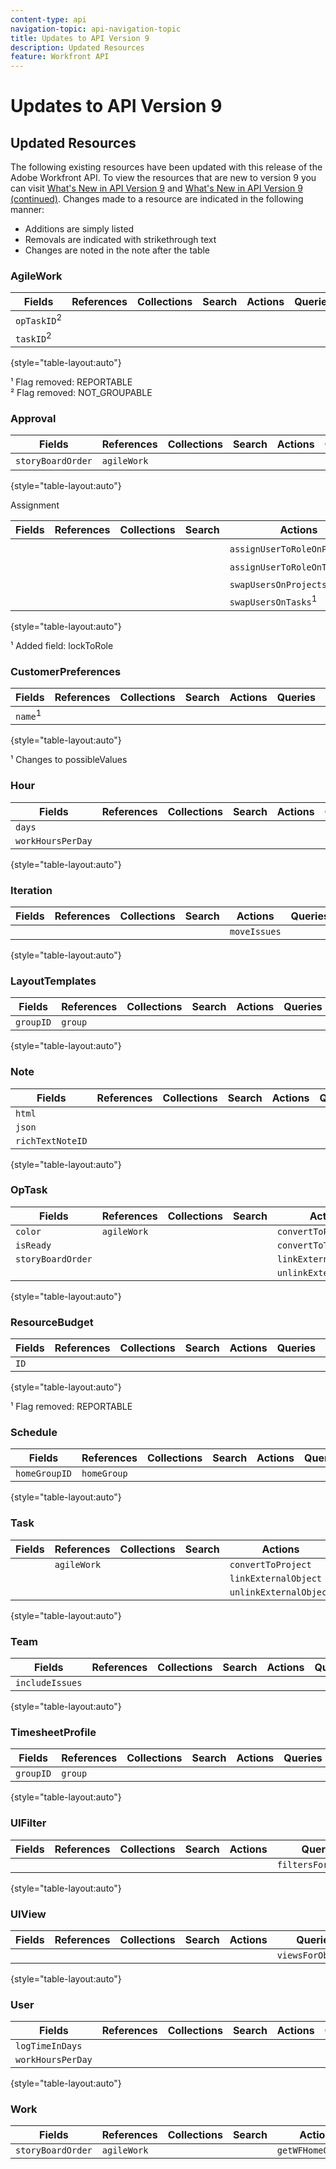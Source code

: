 ```yaml
---
content-type: api
navigation-topic: api-navigation-topic
title: Updates to API Version 9
description: Updated Resources
feature: Workfront API
---
```


# Updates to API Version 9

## Updated Resources

The following existing resources have been updated with this release of the Adobe Workfront API. To view the resources that are new to version 9 you can visit [What's New in API Version 9](../../wf-api/api/new-api-version-9.md) and [What's New in API Version 9 (continued)](../../wf-api/api/new-api-version-9-continue.md). Changes made to a resource are indicated in the following manner:

* Additions are simply listed
* Removals are indicated with strikethrough text
* Changes are noted in the note after the table

### AgileWork

| Fields |References |Collections |Search |Actions |Queries |Operations |
|---|---|---|---|---|---|---|
| `opTaskID`<sup>2</sup> |  |   |  |   |   |  |
| `taskID`<sup>2</sup>  |   |   |  |  |  |  |

{style="table-layout:auto"}

¹ Flag removed: REPORTABLE   
² Flag removed: NOT_GROUPABLE

### Approval

| Fields |References |Collections |Search |Actions |Queries |Operations |
|---|---|---|---|---|---|---|
| `storyBoardOrder`  | `agileWork`  |&nbsp; |&nbsp; |&nbsp; |&nbsp; |&nbsp; |

{style="table-layout:auto"}

Assignment

| Fields |References |Collections |Search |Actions |Queries |Operations |
|---|---|---|---|---|---|---|
| |   |  |  | `assignUserToRoleOnProjects`<sup>1</sup> |   |   |
|   |   |   |   | `assignUserToRoleOnTasks`<sup>1</sup>  |   |   |
|   |   |   |   | `swapUsersOnProjects`<sup>1</sup>  |   |   |
|   |   |   |   | `swapUsersOnTasks`<sup>1</sup>  |   |   |

{style="table-layout:auto"}

¹ Added field: lockToRole

### CustomerPreferences

| Fields |References |Collections |Search |Actions |Queries |Operations |
|---|---|---|---|---|---|---|
| `name`<sup>1</sup>  |&nbsp; |&nbsp; |&nbsp; |&nbsp; |&nbsp; |&nbsp; |

{style="table-layout:auto"}

¹ Changes to possibleValues

### Hour

| Fields |References |Collections |Search |Actions |Queries |Operations |
|---|---|---|---|---|---|---|
| `days`  |   |   |   |   |   |   |
| `workHoursPerDay`  |   |   |   |   |   |   |

{style="table-layout:auto"}

### Iteration

| Fields |References |Collections |Search |Actions |Queries |Operations |
|---|---|---|---|---|---|---|
|   |   |   |   | `moveIssues`  |   |   |

{style="table-layout:auto"}

### LayoutTemplates

| Fields |References |Collections |Search |Actions |Queries |Operations |
|---|---|---|---|---|---|---|
| `groupID`  | `group`  |   |   |   |   |   |

{style="table-layout:auto"}

### Note

| Fields |References |Collections |Search |Actions |Queries |Operations |
|---|---|---|---|---|---|---|
| `html`  |   |   |   |   |   |   |
| `json`  |   |   |   |   |   |   |
| `richTextNoteID`  |   |   |   |   |   |   |

{style="table-layout:auto"}

### OpTask

| Fields |References |Collections |Search |Actions |Queries |Operations |
|---|---|---|---|---|---|---|
| `color`  | `agileWork`  |   |   | `convertToProject`  |   |   |
| `isReady`  |   |   |   | `convertToTask`  |   |   |
| `storyBoardOrder`  |   |   |   | `linkExternalObject`  |   |   |
|   |   |   |   | `unlinkExternalObject`  |   |   |

{style="table-layout:auto"}

### ResourceBudget

| Fields |References |Collections |Search |Actions |Queries |Operations |
|---|---|---|---|---|---|---|
| `ID`  |   |   |   |   |   |   |

{style="table-layout:auto"}

¹ Flag removed: REPORTABLE

### Schedule

| Fields |References |Collections |Search |Actions |Queries |Operations |
|---|---|---|---|---|---|---|
| `homeGroupID`  | `homeGroup`  |   |   |   |   |   |

{style="table-layout:auto"}

### Task

| Fields |References |Collections |Search |Actions |Queries |Operations |
|---|---|---|---|---|---|---|
|   | `agileWork`  |   |   | `convertToProject`  |   |   |
|   |   |   |   | `linkExternalObject`  |   |   |
|   |   |   |   | `unlinkExternalObject`  |   |   |

{style="table-layout:auto"}

### Team

| Fields |References |Collections |Search |Actions |Queries |Operations |
|---|---|---|---|---|---|---|
| `includeIssues`  |   |   |   |   |   |   |

{style="table-layout:auto"}

### TimesheetProfile

| Fields |References |Collections |Search |Actions |Queries |Operations |
|---|---|---|---|---|---|---|
| `groupID`  | `group`  |   |   |   |   |   |

{style="table-layout:auto"}

### UIFilter

| Fields |References |Collections |Search |Actions |Queries |Operations |
|---|---|---|---|---|---|---|
|   |   |   |   |   | `filtersForObjCode`  |   |

{style="table-layout:auto"}

### UIView

| Fields |References |Collections |Search |Actions |Queries |Operations |
|---|---|---|---|---|---|---|
|   |   |   |   |   | `viewsForObjCode`  |   |

{style="table-layout:auto"}

### User

| Fields |References |Collections |Search |Actions |Queries |Operations |
|---|---|---|---|---|---|---|
| `logTimeInDays`  |   |   |   |   |   |   |
| `workHoursPerDay`  |   |   |   |   |   |   |

{style="table-layout:auto"}

### Work

| Fields |References |Collections |Search |Actions |Queries |Operations |
|---|---|---|---|---|---|---|
| `storyBoardOrder`  |  `agileWork`  |   |   | `getWFHomeObjects`  |   |   |

